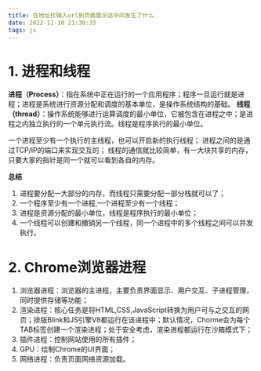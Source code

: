 ```yaml
---
title: 在地址栏输入url到页面展示这中间发生了什么
date: 2022-11-10 21:30:33
tags: js
---
```


# 1. 进程和线程

**进程（Process）**：指在系统中正在运行的一个应用程序；程序一旦运行就是进程；进程是系统进行资源分配和调度的基本单位，是操作系统结构的基础。
**线程（thread）**：操作系统能够进行运算调度的最小单位，它被包含在进程之中；是进程之内独立执行的一个单元执行流。线程是程序执行的最小单位。


一个进程至少有一个执行的主线程，也可以开启新的执行线程；
进程之间的是通过TCP/IP的端口来实现交互的；
线程的通信就比较简单，有一大块共享的内存，只要大家的指针是同一个就可以看到各自的内存。

**总结** 
1. 进程要分配一大部分的内存，而线程只需要分配一部分栈就可以了； 
2. 一个程序至少有一个进程,一个进程至少有一个线程；
3. 进程是资源分配的最小单位，线程是程序执行的最小单位；
4. 一个线程可以创建和撤销另一个线程，同一个进程中的多个线程之间可以并发执行。

# 2. Chrome浏览器进程

1. 浏览器进程：浏览器的主进程，主要负责界面显示、用户交互、子进程管理，同时提供存储等功能；
2. 渲染进程：核心任务是将HTML,CSS,JavaScript转换为用户可与之交互的网页；排版Blink和JS引擎V8都运行在该进程中；默认情况，Chorme会为每个TAB标签创建一个渲染进程；处于安全考虑，渲染进程都运行在沙箱模式下；
3. 插件进程：控制网站使用的所有插件；
4. GPU：绘制Chrome的UI界面；
5. 网络进程：负责页面网络资源加载。